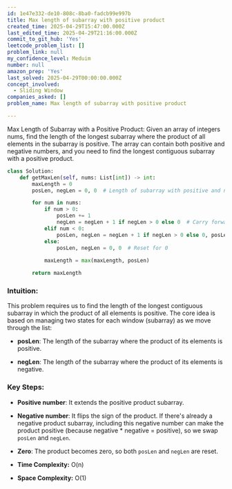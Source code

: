 ```yaml
---
id: 1e47e332-de10-808c-8ba0-fadcb99e997b
title: Max length of subarray with positive product
created_time: 2025-04-29T15:47:00.000Z
last_edited_time: 2025-04-29T21:16:00.000Z
commit_to_git_hub: 'Yes'
leetcode_problem_list: []
problem_link: null
my_confidence_level: Meduim
number: null
amazon_prep: 'Yes'
last_solved: 2025-04-29T00:00:00.000Z
concept_involved:
  - Sliding Window
companies_asked: []
problem_name: Max length of subarray with positive product

---
```


Max Length of Subarray with a Positive Product:
Given an array of integers nums, find the length of the longest subarray where the product of all elements in the subarray is positive. The array can contain both positive and negative numbers, and you need to find the longest contiguous subarray with a positive product.

```python
class Solution:
    def getMaxLen(self, nums: List[int]) -> int:
        maxLength = 0
        posLen, negLen = 0, 0  # Length of subarray with positive and negative product

        for num in nums:
            if num > 0:
                posLen += 1
                negLen = negLen + 1 if negLen > 0 else 0  # Carry forward negative subarray length if possible
            elif num < 0:
                posLen, negLen = negLen + 1 if negLen > 0 else 0, posLen + 1
            else:
                posLen, negLen = 0, 0  # Reset for 0
            
            maxLength = max(maxLength, posLen)

        return maxLength

```

### Intuition:

This problem requires us to find the length of the longest contiguous subarray in which the product of all elements is positive. The core idea is based on managing two states for each window (subarray) as we move through the list:

*   **posLen**: The length of the subarray where the product of its elements is positive.

*   **negLen**: The length of the subarray where the product of its elements is negative.

### Key Steps:

*   **Positive number**: It extends the positive product subarray.

*   **Negative number**: It flips the sign of the product. If there's already a negative product subarray, including this negative number can make the product positive (because negative \* negative = positive), so we swap `posLen` and `negLen`.

*   **Zero**: The product becomes zero, so both `posLen` and `negLen` are reset.

*   **Time Complexity:** O(n)

*   **Space Complexity:** O(1)
